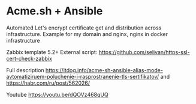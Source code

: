 # Acme.sh + Ansible
Automated Let's encrypt certificate get and distribution across infrastructure.
Example for my domain and nginx, nginx in docker infrastructure

Zabbix template 5.2+
External script: https://github.com/selivan/https-ssl-cert-check-zabbix

Full description
https://itdog.info/acme-sh-ansible-alias-mode-avtomatiziruem-poluchenie-i-rasprostranenie-tls-sertifikatov/
and
https://habr.com/ru/post/562026/

Youtube
https://youtu.be/dQOVz468qUQ

